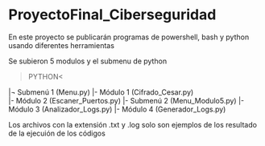 # ProyectoFinal_Ciberseguridad

En este proyecto se publicarán programas de powershell,
bash y python usando diferentes herramientas

Se subieron 5 modulos y el submenu de python 

>PYTHON<

|¬ Submenú 1 (Menu.py)
    |- Módulo 1 (Cifrado_Cesar.py)    
    |- Módulo 2 (Escaner_Puertos.py)
    |- Submenú 2 (Menu_Modulo5.py)
          |- Módulo 3 (Analizador_Logs.py)
          |- Módulo 4 (Generador_Logs.py)

Los archivos con la extensión .txt y .log solo son
ejemplos de los resultado de la ejecuión 
de los códigos
